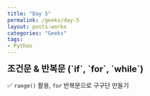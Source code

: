 ```yaml
---
title: "Day 5"
permalink: /geeks/day-5
layout: posts-works
categories: "Geeks"
tags:
- Python
---
```

<span style = "font-size: 20px; font-weight: 700;"> 
조건문 & 반복문 (`if`, `for`, `while`)
</span>  

✅ `range()` 활용, `for` 반복문으로 구구단 만들기 